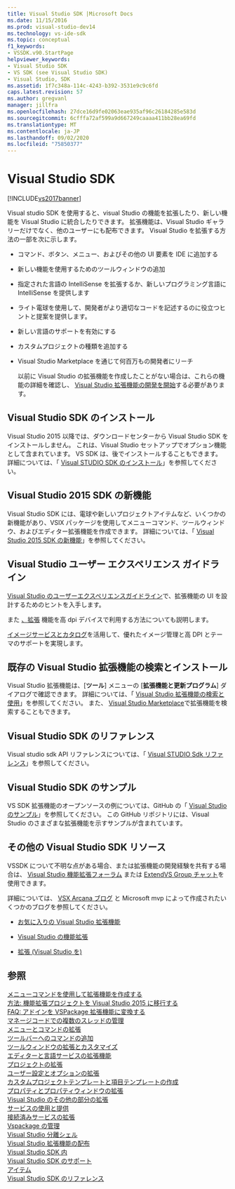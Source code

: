 ```yaml
---
title: Visual Studio SDK |Microsoft Docs
ms.date: 11/15/2016
ms.prod: visual-studio-dev14
ms.technology: vs-ide-sdk
ms.topic: conceptual
f1_keywords:
- VSSDK.v90.StartPage
helpviewer_keywords:
- Visual Studio SDK
- VS SDK (see Visual Studio SDK)
- Visual Studio, SDK
ms.assetid: 1f7c348a-114c-4243-b392-3531e9c9c6fd
caps.latest.revision: 57
ms.author: gregvanl
manager: jillfra
ms.openlocfilehash: 27dce16d9fe02063eae935af96c26184285e583d
ms.sourcegitcommit: 6cfffa72af599a9d667249caaaa411bb28ea69fd
ms.translationtype: MT
ms.contentlocale: ja-JP
ms.lasthandoff: 09/02/2020
ms.locfileid: "75850377"
---
```

# <a name="visual-studio-sdk"></a>Visual Studio SDK
[!INCLUDE[vs2017banner](../includes/vs2017banner.md)]

Visual studio SDK を使用すると、visual Studio の機能を拡張したり、新しい機能を Visual Studio に統合したりできます。 拡張機能は、Visual Studio ギャラリーだけでなく、他のユーザーにも配布できます。 Visual Studio を拡張する方法の一部を次に示します。  
  
- コマンド、ボタン、メニュー、およびその他の UI 要素を IDE に追加する  
  
- 新しい機能を使用するためのツールウィンドウの追加  
  
- 指定された言語の IntelliSense を拡張するか、新しいプログラミング言語に IntelliSense を提供します  
  
- ライト電球を使用して、開発者がより適切なコードを記述するのに役立つヒントと提案を提供します。  
  
- 新しい言語のサポートを有効にする  
  
- カスタムプロジェクトの種類を追加する  
  
- Visual Studio Marketplace を通じて何百万もの開発者にリーチ  
  
  以前に Visual Studio の拡張機能を作成したことがない場合は、これらの機能の詳細を確認し、 [Visual Studio 拡張機能の開発を開始](../extensibility/starting-to-develop-visual-studio-extensions.md)する必要があります。  
  
## <a name="installing-the-visual-studio-sdk"></a>Visual Studio SDK のインストール  
 Visual Studio 2015 以降では、ダウンロードセンターから Visual Studio SDK をインストールしません。 これは、Visual Studio セットアップでオプション機能として含まれています。 VS SDK は、後でインストールすることもできます。 詳細については、「 [Visual STUDIO SDK のインストール](../extensibility/installing-the-visual-studio-sdk.md)」を参照してください。  
  
## <a name="whats-new-in-the-visual-studio-2015-sdk"></a>Visual Studio 2015 SDK の新機能  
 Visual Studio SDK には、電球や新しいプロジェクトアイテムなど、いくつかの新機能があり、VSIX パッケージを使用してメニューコマンド、ツールウィンドウ、およびエディター拡張機能を作成できます。 詳細については、「 [Visual Studio 2015 SDK の新機能](../extensibility/what-s-new-in-the-visual-studio-2015-sdk.md)」を参照してください。  
  
## <a name="visual-studio-user-experience-guidelines"></a>Visual Studio ユーザー エクスペリエンス ガイドライン  
 [Visual Studio のユーザーエクスペリエンスガイドライン](../extensibility/ux-guidelines/visual-studio-user-experience-guidelines.md)で、拡張機能の UI を設計するためのヒントを入手します。  
  
 また [、拡張](../extensibility/addressing-dpi-issues2.md) 機能を高 dpi デバイスで利用する方法についても説明します。  
  
 [イメージサービスとカタログ](../extensibility/image-service-and-catalog.md)を活用して、優れたイメージ管理と高 DPI とテーマのサポートを実現します。  
  
## <a name="finding-and-installing-existing-visual-studio-extensions"></a>既存の Visual Studio 拡張機能の検索とインストール  
 Visual Studio 拡張機能は、[**ツール**] メニューの [**拡張機能と更新プログラム**] ダイアログで確認できます。 詳細については、「 [Visual Studio 拡張機能の検索と使用](../ide/finding-and-using-visual-studio-extensions.md)」を参照してください。 また、 [Visual Studio Marketplace](https://marketplace.visualstudio.com/)で拡張機能を検索することもできます。  
  
## <a name="visual-studio-sdk-reference"></a>Visual Studio SDK のリファレンス  
 Visual studio sdk API リファレンスについては、「 [Visual STUDIO Sdk リファレンス](../extensibility/visual-studio-sdk-reference.md)」を参照してください。  
  
## <a name="visual-studio-sdk-samples"></a>Visual Studio SDK のサンプル  
 VS SDK 拡張機能のオープンソースの例については、GitHub の「 [Visual Studio のサンプル](https://github.com/Microsoft/VSSDK-Extensibility-Samples)」を参照してください。 この GitHub リポジトリには、Visual Studio のさまざまな拡張機能を示すサンプルが含まれています。  
  
## <a name="other-visual-studio-sdk-resources"></a>その他の Visual Studio SDK リソース  
 VSSDK について不明な点がある場合、または拡張機能の開発経験を共有する場合は、 [Visual Studio 機能拡張フォーラム](https://social.msdn.microsoft.com/Forums/vstudio/home?forum=vsx) または [ExtendVS Group チャット](https://gitter.im/Microsoft/extendvs)を使用できます。  
  
 詳細については、 [VSX Arcana ブログ](https://blogs.msdn.microsoft.com/vsx/) と Microsoft mvp によって作成されたいくつかのブログを参照してください。  
  
- [お気に入りの Visual Studio 拡張機能](https://scottdorman.blog/2014/10/05/favorite-visual-studio-extensions/)  
  
- [Visual Studio の機能拡張](http://www.visualstudioextensibility.com/overview/vs/)  
  
- [拡張 (Visual Studio を)](https://blog.slaks.net/2013-10-18/extending-visual-studio-part-1-getting-started/)  
  
## <a name="see-also"></a>参照  
 [メニューコマンドを使用して拡張機能を作成する](../extensibility/creating-an-extension-with-a-menu-command.md)   
 [方法: 機能拡張プロジェクトを Visual Studio 2015 に移行する](../extensibility/how-to-migrate-extensibility-projects-to-visual-studio-2015.md)   
 [FAQ: アドインを VSPackage 拡張機能に変換する](../extensibility/faq-converting-add-ins-to-vspackage-extensions.md)   
 [マネージコードでの複数のスレッドの管理](../extensibility/managing-multiple-threads-in-managed-code.md)   
 [メニューとコマンドの拡張](../extensibility/extending-menus-and-commands.md)   
 [ツールバーへのコマンドの追加](../extensibility/adding-commands-to-toolbars.md)   
 [ツールウィンドウの拡張とカスタマイズ](../extensibility/extending-and-customizing-tool-windows.md)   
 [エディターと言語サービスの拡張機能](../extensibility/editor-and-language-service-extensions.md)   
 [プロジェクトの拡張](../extensibility/extending-projects.md)   
 [ユーザー設定とオプションの拡張](../extensibility/extending-user-settings-and-options.md)   
 [カスタムプロジェクトテンプレートと項目テンプレートの作成](../extensibility/creating-custom-project-and-item-templates.md)   
 [プロパティとプロパティウィンドウの拡張](../extensibility/extending-properties-and-the-property-window.md)   
 [Visual Studio のその他の部分の拡張](../extensibility/extending-other-parts-of-visual-studio.md)   
 [サービスの使用と提供](../extensibility/using-and-providing-services.md)   
 [接続済みサービスの拡張](../extensibility/extending-connected-services.md)   
 [Vspackage の管理](../extensibility/managing-vspackages.md)   
 [Visual Studio 分離シェル](../extensibility/visual-studio-isolated-shell.md)   
 [Visual Studio 拡張機能の配布](../extensibility/shipping-visual-studio-extensions.md)   
 [Visual Studio SDK 内](../extensibility/internals/inside-the-visual-studio-sdk.md)   
 [Visual Studio SDK のサポート](../extensibility/support-for-the-visual-studio-sdk.md)   
 [アイテム](../extensibility/archive.md)   
 [Visual Studio SDK のリファレンス](../extensibility/visual-studio-sdk-reference.md)
